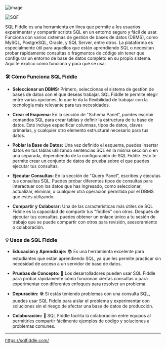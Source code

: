 ![image](https://github.com/tectijuana/tallerdb/assets/2523851/51cddf9a-4f3a-43bc-bae5-1feae07221f0)

![SQF](https://github.com/tectijuana/tallerdb/assets/2523851/ad438093-9681-4054-923c-763af9b68839)


SQL Fiddle es una herramienta en línea que permite a los usuarios experimentar y compartir scripts SQL en un entorno seguro y fácil de usar. Funciona con varios sistemas de gestión de bases de datos (DBMS), como MySQL, PostgreSQL, Oracle, y SQL Server, entre otros. La plataforma es especialmente útil para aquellos que están aprendiendo SQL o necesitan probar rápidamente consultas o fragmentos de código sin tener que configurar un entorno de base de datos completo en su propio sistema. Aquí te explico cómo funciona y para qué se usa:

### 🛠 Cómo Funciona SQL Fiddle
- **Seleccionar un DBMS:** Primero, seleccionas el sistema de gestión de bases de datos con el que deseas trabajar. SQL Fiddle te permite elegir entre varias opciones, lo que te da la flexibilidad de trabajar con la tecnología más relevante para tus necesidades.

- **Crear el Esquema:** En la sección de "Schema Panel", puedes escribir comandos SQL para crear tablas y definir la estructura de tu base de datos. Esto incluye especificar columnas, tipos de datos, claves primarias, y cualquier otro elemento estructural necesario para tus datos.

- **Poblar la Base de Datos:** Una vez definido el esquema, puedes insertar datos en tus tablas utilizando sentencias SQL en la misma sección o en una separada, dependiendo de la configuración de SQL Fiddle. Esto te permite crear un conjunto de datos de prueba sobre el que puedes ejecutar tus consultas.

- **Ejecutar Consultas:** En la sección de "Query Panel", escribes y ejecutas tus consultas SQL. Puedes probar diferentes tipos de consultas para interactuar con los datos que has ingresado, como seleccionar, actualizar, eliminar, o cualquier otra operación permitida por el DBMS que estés utilizando.

- **Compartir y Colaborar:** Una de las características más útiles de SQL Fiddle es la capacidad de compartir tus "fiddles" con otros. Después de ejecutar tus consultas, puedes obtener un enlace único a tu sesión de trabajo que se puede compartir con otros para revisión, asesoramiento o colaboración.

### 💡 Usos de SQL Fiddle
- **Educación y Aprendizaje:** 📚 Es una herramienta excelente para estudiantes que están aprendiendo SQL, ya que les permite practicar sin necesidad de acceso a un servidor de base de datos.

- **Pruebas de Concepto:** 🧪 Los desarrolladores pueden usar SQL Fiddle para probar rápidamente cómo funcionan ciertas consultas o para experimentar con diferentes enfoques para resolver un problema.

- **Depuración:** 🛠 Si estás teniendo problemas con una consulta SQL, puedes usar SQL Fiddle para aislar el problema y experimentar con soluciones sin el riesgo de afectar una base de datos de producción.

- **Colaboración:** 👫 SQL Fiddle facilita la colaboración entre equipos al permitirles compartir fácilmente ejemplos de código y soluciones a problemas comunes.

---


https://sqlfiddle.com/
